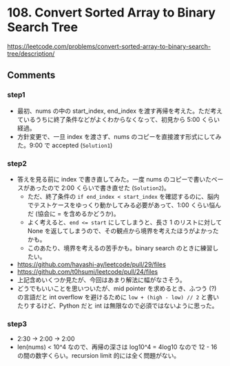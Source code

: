 # 108. Convert Sorted Array to Binary Search Tree

https://leetcode.com/problems/convert-sorted-array-to-binary-search-tree/description/

## Comments

### step1

*   最初、nums の中の start_index, end_index を渡す再帰を考えた。ただ考えているうちに終了条件などがよくわからなくなって、初見から 5:00 くらい経過。
*   方針変更で、一旦 index を渡さず、nums のコピーを直接渡す形式にしてみた。9:00 で accepted (`Solution1`)

### step2

*   答えを見る前に index で書き直してみた。一度 nums のコピーで書いたベースがあったので 2:00 くらいで書き直せた (`Solution2`)。
    *   ただ、終了条件の `if end_index < start_index` を確認するのに、脳内でテストケースをゆっくり動かしてみる必要があって、1:00 くらい悩んだ (協会に = を含めるかどうか)。
    *   よく考えると、`end <= start` にしてしまうと、長さ 1 のリストに対して None を返してしまうので、その観点から境界を考えたほうがよかったかも。
    *   このあたり、境界を考えるの苦手かも。binary search のときに練習したい。
*   https://github.com/hayashi-ay/leetcode/pull/29/files
*   https://github.com/t0hsumi/leetcode/pull/24/files
*   上記含めいくつか見たが、今回はあまり解法に幅がなさそう。
*   どうでもいいことを思いついたが、mid pointer を求めるとき、ふつう (?) の言語だと int overflow を避けるために `low + (high - low) // 2` と書いたりするけど、Python だと int は無限なので必須ではないように思った。

### step3

*   2:30 -> 2:00 -> 2:00
*   len(nums) < 10^4 なので、再帰の深さは log10^4  = 4log10 なので 12 - 16 の間の数字くらい。recursion limit 的には全く問題がない。
